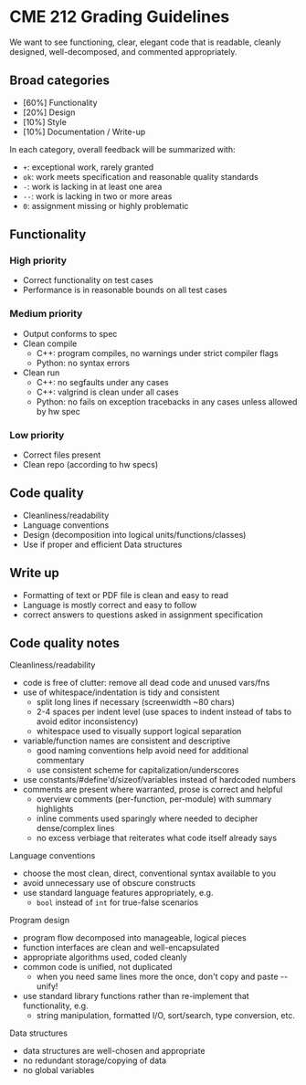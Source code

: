 # CME 212 Grading Guidelines

We want to see functioning, clear, elegant code that is readable, cleanly
designed, well-decomposed, and commented appropriately.

## Broad categories
 
* [60%] Functionality
* [20%] Design
* [10%] Style
* [10%] Documentation / Write-up

In each category, overall feedback will be summarized with:

* `+`: exceptional work, rarely granted
* `ok`: work meets specification and reasonable quality standards
* `-`: work is lacking in at least one area
* `--`: work is lacking in two or more areas
* `0`: assignment missing or highly problematic

## Functionality

### High priority

* Correct functionality on test cases
* Performance is in reasonable bounds on all test cases

### Medium priority

* Output conforms to spec
* Clean compile
  * C++: program compiles, no warnings under strict compiler flags 
  * Python: no syntax errors
* Clean run
  * C++: no segfaults under any cases
  * C++: valgrind is clean under all cases
  * Python: no fails on exception tracebacks in any cases unless allowed by hw spec

### Low priority

* Correct files present
* Clean repo (according to hw specs)

## Code quality

* Cleanliness/readability
* Language conventions
* Design (decomposition into logical units/functions/classes)
* Use if proper and efficient Data structures

## Write up

* Formatting of text or PDF file is clean and easy to read
* Language is mostly correct and easy to follow
* correct answers to questions asked in assignment specification

## Code quality notes

Cleanliness/readability

* code is free of clutter: remove all dead code and unused vars/fns
* use of whitespace/indentation is tidy and consistent
  * split long lines if necessary (screenwidth ~80 chars)
  * 2-4 spaces per indent level (use spaces to indent instead of tabs to avoid editor inconsistency)
  * whitespace used to visually support logical separation
* variable/function names are consistent and descriptive
  * good naming conventions help avoid need for additional commentary
  * use consistent scheme for capitalization/underscores
* use constants/#define'd/sizeof/variables instead of hardcoded numbers
* comments are present where warranted, prose is correct and helpful
  * overview comments (per-function, per-module) with summary highlights
  * inline comments used sparingly where needed to decipher dense/complex lines
  * no excess verbiage that reiterates what code itself already says

Language conventions

* choose the most clean, direct, conventional syntax available to you
* avoid unnecessary use of obscure constructs
* use standard language features appropriately, e.g.
  * `bool` instead of `int` for true-false scenarios

Program design

* program flow decomposed into manageable, logical pieces
* function interfaces are clean and well-encapsulated
* appropriate algorithms used, coded cleanly
* common code is unified, not duplicated
  * when you need same lines more the once, don't copy and paste -- unify!
* use standard library functions rather than re-implement that functionality, e.g.
  * string manipulation, formatted I/O, sort/search, type conversion, etc.

Data structures

* data structures are well-chosen and appropriate
* no redundant storage/copying of data
* no global variables
